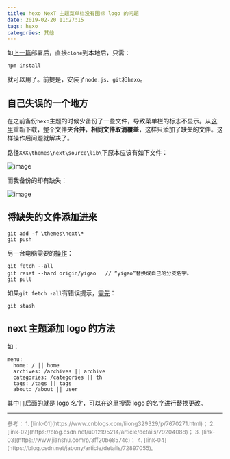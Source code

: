 ```yaml
---
title: hexo NexT 主题菜单栏没有图标 logo 的问题
date: 2019-02-20 11:27:15
tags: hexo
categories: 其他
---
```


如[上一篇](https://www.andyvj.com/2019/02/19/190219-03/)部署后，直接`clone`到本地后，只需：
```
npm install
```
就可以用了。前提是，安装了`node.js`、`git`和`hexo`。

<!--more-->

## 自己失误的一个地方

在之前备份`hexo`主题的时候少备份了一些文件，导致菜单栏的标志不显示。从[这里](https://github.com/yanchangyou/hexo-theme-next)重新下载，整个文件夹**合并**，**相同文件取消覆盖**，这样只添加了缺失的文件。这样操作后问题就解决了。

路径`XXX\themes\next\source\lib\`下原本应该有如下文件：

![image](https://wx3.sinaimg.cn/large/006mcMYXgy1g0cqlbzob4j306802dq2r.jpg)

而我备份的却有缺失：

![image](https://ws1.sinaimg.cn/large/006mcMYXgy1g0cqm5oa0tj30ef02p3yd.jpg)

## 将缺失的文件添加进来

```
git add -f \themes\next\*
git push
```

另一台电脑需要的[操作](https://vimsky.com/article/3679.html)：
```
git fetch --all  
git reset --hard origin/yigao   // “yigao”替换成自己的分支名字。
git pull
```
如果`git fetch -all`有错误提示，[需先](https://blog.csdn.net/lincyang/article/details/21519333)：
```
git stash
```

## next 主题添加 logo 的方法

如：

```
menu:
  home: / || home
  archives: /archives || archive
  categories: /categories || th
  tags: /tags || tags
  about: /about || user
```  

其中`||`后面的就是 logo 名字，可以在[这里](https://fontawesome.com/icons?from=io)搜索 logo 的名字进行替换更改。


---
<font size=2 color="gray">
参考：  
1. [link-01](https://www.cnblogs.com/lilong329329/p/7670271.html)；
2. [link-02](https://blog.csdn.net/u012195214/article/details/79204088)；
3. [link-03](https://www.jianshu.com/p/3ff20be8574c)；
4. [link-04](https://blog.csdn.net/jabony/article/details/72897055)。
</font>
